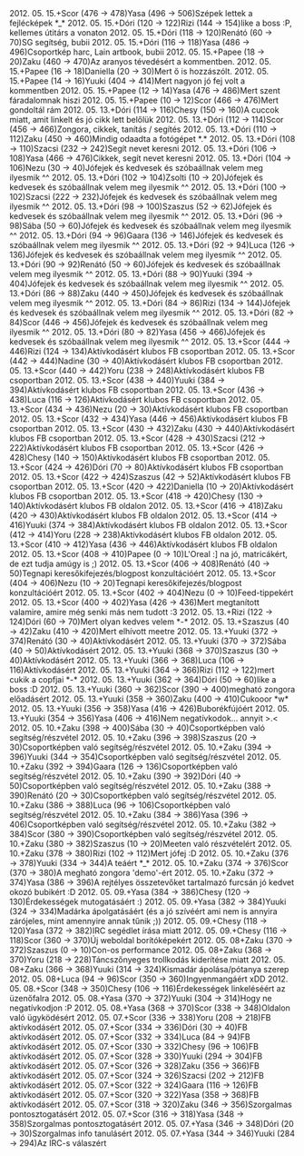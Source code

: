 <tr><td>2012. 05. 15.</td><td>+</td><td>Scor (476 &rarr; 478)</td><td>Yasa (496 &rarr; 506)</td><td>Szépek lettek a fejlécképek *_*</td></tr>
<tr><td>2012. 05. 15.</td><td>+</td><td>Dóri (120 &rarr; 122)</td><td>Rizi (144 &rarr; 154)</td><td>like a boss :P, kellemes útitárs a vonaton</td></tr>
<tr><td>2012. 05. 15.</td><td>+</td><td>Dóri (118 &rarr; 120)</td><td>Renátó (60 &rarr; 70)</td><td>SG segítség, bubii</td></tr>
<tr><td>2012. 05. 15.</td><td>+</td><td>Dóri (116 &rarr; 118)</td><td>Yasa (486 &rarr; 496)</td><td>Csoportkép harc, Lain artbook, bubii</td></tr>
<tr><td>2012. 05. 15.</td><td>+</td><td>Papee (18 &rarr; 20)</td><td>Zaku (460 &rarr; 470)</td><td>Az aranyos tévedésért a kommentben.</td></tr>
<tr><td>2012. 05. 15.</td><td>+</td><td>Papee (16 &rarr; 18)</td><td>Daniella (20 &rarr; 30)</td><td>Mert ő is hozzászólt.</td></tr>
<tr><td>2012. 05. 15.</td><td>+</td><td>Papee (14 &rarr; 16)</td><td>Yuuki (404 &rarr; 414)</td><td>Mert nagyon jó fej volt a kommentben</td></tr>
<tr><td>2012. 05. 15.</td><td>+</td><td>Papee (12 &rarr; 14)</td><td>Yasa (476 &rarr; 486)</td><td>Mert szent fáradalomnak hiszi</td></tr>
<tr><td>2012. 05. 15.</td><td>+</td><td>Papee (10 &rarr; 12)</td><td>Scor (466 &rarr; 476)</td><td>Mert gondoltál rám</td></tr>
<tr><td>2012. 05. 13.</td><td>+</td><td>Dóri (114 &rarr; 116)</td><td>Chesy (150 &rarr; 160)</td><td>A cuccok miatt, amit linkelt és jó cikk lett belőlük</td></tr>
<tr><td>2012. 05. 13.</td><td>+</td><td>Dóri (112 &rarr; 114)</td><td>Scor (456 &rarr; 466)</td><td>Zongora, cikkek, tanítás / segítés</td></tr>
<tr><td>2012. 05. 13.</td><td>+</td><td>Dóri (110 &rarr; 112)</td><td>Zaku (450 &rarr; 460)</td><td>Mindig odaadta a fotógépet *.*</td></tr>
<tr><td>2012. 05. 13.</td><td>+</td><td>Dóri (108 &rarr; 110)</td><td>Szacsi (232 &rarr; 242)</td><td>Segít nevet keresni</td></tr>
<tr><td>2012. 05. 13.</td><td>+</td><td>Dóri (106 &rarr; 108)</td><td>Yasa (466 &rarr; 476)</td><td>Cikkek, segít nevet keresni</td></tr>
<tr><td>2012. 05. 13.</td><td>+</td><td>Dóri (104 &rarr; 106)</td><td>Nezu (30 &rarr; 40)</td><td>Jófejek és kedvesek és szóbaállnak velem meg ilyesmik ^^ </td></tr>
<tr><td>2012. 05. 13.</td><td>+</td><td>Dóri (102 &rarr; 104)</td><td>Zsolti (10 &rarr; 20)</td><td>Jófejek és kedvesek és szóbaállnak velem meg ilyesmik ^^ </td></tr>
<tr><td>2012. 05. 13.</td><td>+</td><td>Dóri (100 &rarr; 102)</td><td>Szacsi (222 &rarr; 232)</td><td>Jófejek és kedvesek és szóbaállnak velem meg ilyesmik ^^ </td></tr>
<tr><td>2012. 05. 13.</td><td>+</td><td>Dóri (98 &rarr; 100)</td><td>Szaszus (52 &rarr; 62)</td><td>Jófejek és kedvesek és szóbaállnak velem meg ilyesmik ^^ </td></tr>
<tr><td>2012. 05. 13.</td><td>+</td><td>Dóri (96 &rarr; 98)</td><td>Sába (50 &rarr; 60)</td><td>Jófejek és kedvesek és szóbaállnak velem meg ilyesmik ^^ </td></tr>
<tr><td>2012. 05. 13.</td><td>+</td><td>Dóri (94 &rarr; 96)</td><td>Gaara (136 &rarr; 146)</td><td>Jófejek és kedvesek és szóbaállnak velem meg ilyesmik ^^ </td></tr>
<tr><td>2012. 05. 13.</td><td>+</td><td>Dóri (92 &rarr; 94)</td><td>Luca (126 &rarr; 136)</td><td>Jófejek és kedvesek és szóbaállnak velem meg ilyesmik ^^ </td></tr>
<tr><td>2012. 05. 13.</td><td>+</td><td>Dóri (90 &rarr; 92)</td><td>Renátó (50 &rarr; 60)</td><td>Jófejek és kedvesek és szóbaállnak velem meg ilyesmik ^^ </td></tr>
<tr><td>2012. 05. 13.</td><td>+</td><td>Dóri (88 &rarr; 90)</td><td>Yuuki (394 &rarr; 404)</td><td>Jófejek és kedvesek és szóbaállnak velem meg ilyesmik ^^ </td></tr>
<tr><td>2012. 05. 13.</td><td>+</td><td>Dóri (86 &rarr; 88)</td><td>Zaku (440 &rarr; 450)</td><td>Jófejek és kedvesek és szóbaállnak velem meg ilyesmik ^^ </td></tr>
<tr><td>2012. 05. 13.</td><td>+</td><td>Dóri (84 &rarr; 86)</td><td>Rizi (134 &rarr; 144)</td><td>Jófejek és kedvesek és szóbaállnak velem meg ilyesmik ^^ </td></tr>
<tr><td>2012. 05. 13.</td><td>+</td><td>Dóri (82 &rarr; 84)</td><td>Scor (446 &rarr; 456)</td><td>Jófejek és kedvesek és szóbaállnak velem meg ilyesmik ^^ </td></tr>
<tr><td>2012. 05. 13.</td><td>+</td><td>Dóri (80 &rarr; 82)</td><td>Yasa (456 &rarr; 466)</td><td>Jófejek és kedvesek és szóbaállnak velem meg ilyesmik ^^ </td></tr>
<tr><td>2012. 05. 13.</td><td>+</td><td>Scor (444 &rarr; 446)</td><td>Rizi (124 &rarr; 134)</td><td>Aktívkodásért klubos FB csoportban</td></tr>
<tr><td>2012. 05. 13.</td><td>+</td><td>Scor (442 &rarr; 444)</td><td>Nadine (30 &rarr; 40)</td><td>Aktívkodásért klubos FB csoportban</td></tr>
<tr><td>2012. 05. 13.</td><td>+</td><td>Scor (440 &rarr; 442)</td><td>Yoru (238 &rarr; 248)</td><td>Aktívkodásért klubos FB csoportban</td></tr>
<tr><td>2012. 05. 13.</td><td>+</td><td>Scor (438 &rarr; 440)</td><td>Yuuki (384 &rarr; 394)</td><td>Aktívkodásért klubos FB csoportban</td></tr>
<tr><td>2012. 05. 13.</td><td>+</td><td>Scor (436 &rarr; 438)</td><td>Luca (116 &rarr; 126)</td><td>Aktívkodásért klubos FB csoportban</td></tr>
<tr><td>2012. 05. 13.</td><td>+</td><td>Scor (434 &rarr; 436)</td><td>Nezu (20 &rarr; 30)</td><td>Aktívkodásért klubos FB csoportban</td></tr>
<tr><td>2012. 05. 13.</td><td>+</td><td>Scor (432 &rarr; 434)</td><td>Yasa (446 &rarr; 456)</td><td>Aktívkodásért klubos FB csoportban</td></tr>
<tr><td>2012. 05. 13.</td><td>+</td><td>Scor (430 &rarr; 432)</td><td>Zaku (430 &rarr; 440)</td><td>Aktívkodásért klubos FB csoportban</td></tr>
<tr><td>2012. 05. 13.</td><td>+</td><td>Scor (428 &rarr; 430)</td><td>Szacsi (212 &rarr; 222)</td><td>Aktívkodásért klubos FB csoportban</td></tr>
<tr><td>2012. 05. 13.</td><td>+</td><td>Scor (426 &rarr; 428)</td><td>Chesy (140 &rarr; 150)</td><td>Aktívkodásért klubos FB csoportban</td></tr>
<tr><td>2012. 05. 13.</td><td>+</td><td>Scor (424 &rarr; 426)</td><td>Dóri (70 &rarr; 80)</td><td>Aktívkodásért klubos FB csoportban</td></tr>
<tr><td>2012. 05. 13.</td><td>+</td><td>Scor (422 &rarr; 424)</td><td>Szaszus (42 &rarr; 52)</td><td>Aktívkodásért klubos FB csoportban</td></tr>
<tr><td>2012. 05. 13.</td><td>+</td><td>Scor (420 &rarr; 422)</td><td>Daniella (10 &rarr; 20)</td><td>Aktívkodásért klubos FB csoportban</td></tr>
<tr><td>2012. 05. 13.</td><td>+</td><td>Scor (418 &rarr; 420)</td><td>Chesy (130 &rarr; 140)</td><td>Aktívkodásért klubos FB oldalon</td></tr>
<tr><td>2012. 05. 13.</td><td>+</td><td>Scor (416 &rarr; 418)</td><td>Zaku (420 &rarr; 430)</td><td>Aktívkodásért klubos FB oldalon</td></tr>
<tr><td>2012. 05. 13.</td><td>+</td><td>Scor (414 &rarr; 416)</td><td>Yuuki (374 &rarr; 384)</td><td>Aktívkodásért klubos FB oldalon</td></tr>
<tr><td>2012. 05. 13.</td><td>+</td><td>Scor (412 &rarr; 414)</td><td>Yoru (228 &rarr; 238)</td><td>Aktívkodásért klubos FB oldalon</td></tr>
<tr><td>2012. 05. 13.</td><td>+</td><td>Scor (410 &rarr; 412)</td><td>Yasa (436 &rarr; 446)</td><td>Aktívkodásért klubos FB oldalon</td></tr>
<tr><td>2012. 05. 13.</td><td>+</td><td>Scor (408 &rarr; 410)</td><td>Papee (0 &rarr; 10)</td><td>L&apos;Oreal :] na jó, matricákért, de ezt tudja amúgy is ;)</td></tr>
<tr><td>2012. 05. 13.</td><td>+</td><td>Scor (406 &rarr; 408)</td><td>Renátó (40 &rarr; 50)</td><td>Tegnapi keresőkifejezés/blogpost konzultációért</td></tr>
<tr><td>2012. 05. 13.</td><td>+</td><td>Scor (404 &rarr; 406)</td><td>Nezu (10 &rarr; 20)</td><td>Tegnapi keresőkifejezés/blogpost konzultációért</td></tr>
<tr><td>2012. 05. 13.</td><td>+</td><td>Scor (402 &rarr; 404)</td><td>Nezu (0 &rarr; 10)</td><td>Feed-tippekért</td></tr>
<tr><td>2012. 05. 13.</td><td>+</td><td>Scor (400 &rarr; 402)</td><td>Yasa (426 &rarr; 436)</td><td>Mert megtanított valamire, amire még senki más nem tudott :3</td></tr>
<tr><td>2012. 05. 13.</td><td>+</td><td>Rizi (122 &rarr; 124)</td><td>Dóri (60 &rarr; 70)</td><td>Mert olyan kedves velem *-*</td></tr>
<tr><td>2012. 05. 13.</td><td>+</td><td>Szaszus (40 &rarr; 42)</td><td>Zaku (410 &rarr; 420)</td><td>Mert elhívott meetre</td></tr>
<tr><td>2012. 05. 13.</td><td>+</td><td>Yuuki (372 &rarr; 374)</td><td>Renátó (30 &rarr; 40)</td><td>Aktívkodásért</td></tr>
<tr><td>2012. 05. 13.</td><td>+</td><td>Yuuki (370 &rarr; 372)</td><td>Sába (40 &rarr; 50)</td><td>Aktívkodásért</td></tr>
<tr><td>2012. 05. 13.</td><td>+</td><td>Yuuki (368 &rarr; 370)</td><td>Szaszus (30 &rarr; 40)</td><td>Aktívkodásért</td></tr>
<tr><td>2012. 05. 13.</td><td>+</td><td>Yuuki (366 &rarr; 368)</td><td>Luca (106 &rarr; 116)</td><td>Aktívkodásért</td></tr>
<tr><td>2012. 05. 13.</td><td>+</td><td>Yuuki (364 &rarr; 366)</td><td>Rizi (112 &rarr; 122)</td><td>mert cukik a copfjai *-*</td></tr>
<tr><td>2012. 05. 13.</td><td>+</td><td>Yuuki (362 &rarr; 364)</td><td>Dóri (50 &rarr; 60)</td><td>like a boss :D</td></tr>
<tr><td>2012. 05. 13.</td><td>+</td><td>Yuuki (360 &rarr; 362)</td><td>Scor (390 &rarr; 400)</td><td>megható zongora előadásért</td></tr>
<tr><td>2012. 05. 13.</td><td>+</td><td>Yuuki (358 &rarr; 360)</td><td>Zaku (400 &rarr; 410)</td><td>Cukooor *w*</td></tr>
<tr><td>2012. 05. 13.</td><td>+</td><td>Yuuki (356 &rarr; 358)</td><td>Yasa (416 &rarr; 426)</td><td>Buborékfújóért</td></tr>
<tr><td>2012. 05. 13.</td><td>+</td><td>Yuuki (354 &rarr; 356)</td><td>Yasa (406 &rarr; 416)</td><td>Nem negatívkodok... annyit &gt;.&lt;</td></tr>
<tr><td>2012. 05. 10.</td><td>+</td><td>Zaku (398 &rarr; 400)</td><td>Sába (30 &rarr; 40)</td><td>Csoportképben való segítség/részvétel</td></tr>
<tr><td>2012. 05. 10.</td><td>+</td><td>Zaku (396 &rarr; 398)</td><td>Szaszus (20 &rarr; 30)</td><td>Csoportképben való segítség/részvétel</td></tr>
<tr><td>2012. 05. 10.</td><td>+</td><td>Zaku (394 &rarr; 396)</td><td>Yuuki (344 &rarr; 354)</td><td>Csoportképben való segítség/részvétel</td></tr>
<tr><td>2012. 05. 10.</td><td>+</td><td>Zaku (392 &rarr; 394)</td><td>Gaara (126 &rarr; 136)</td><td>Csoportképben való segítség/részvétel</td></tr>
<tr><td>2012. 05. 10.</td><td>+</td><td>Zaku (390 &rarr; 392)</td><td>Dóri (40 &rarr; 50)</td><td>Csoportképben való segítség/részvétel</td></tr>
<tr><td>2012. 05. 10.</td><td>+</td><td>Zaku (388 &rarr; 390)</td><td>Renátó (20 &rarr; 30)</td><td>Csoportképben való segítség/részvétel</td></tr>
<tr><td>2012. 05. 10.</td><td>+</td><td>Zaku (386 &rarr; 388)</td><td>Luca (96 &rarr; 106)</td><td>Csoportképben való segítség/részvétel</td></tr>
<tr><td>2012. 05. 10.</td><td>+</td><td>Zaku (384 &rarr; 386)</td><td>Yasa (396 &rarr; 406)</td><td>Csoportképben való segítség/részvétel</td></tr>
<tr><td>2012. 05. 10.</td><td>+</td><td>Zaku (382 &rarr; 384)</td><td>Scor (380 &rarr; 390)</td><td>Csoportképben való segítség/részvétel</td></tr>
<tr><td>2012. 05. 10.</td><td>+</td><td>Zaku (380 &rarr; 382)</td><td>Szaszus (10 &rarr; 20)</td><td>Meeten való részvételért</td></tr>
<tr><td>2012. 05. 10.</td><td>+</td><td>Zaku (378 &rarr; 380)</td><td>Rizi (102 &rarr; 112)</td><td>Mert jófej :D</td></tr>
<tr><td>2012. 05. 10.</td><td>+</td><td>Zaku (376 &rarr; 378)</td><td>Yuuki (334 &rarr; 344)</td><td>A teáért *_*</td></tr>
<tr><td>2012. 05. 10.</td><td>+</td><td>Zaku (374 &rarr; 376)</td><td>Scor (370 &rarr; 380)</td><td>A megható zongora &apos;demo&apos;-ért</td></tr>
<tr><td>2012. 05. 10.</td><td>+</td><td>Zaku (372 &rarr; 374)</td><td>Yasa (386 &rarr; 396)</td><td>A rejtélyes összetevőket tartalmazó furcsán jó kedvet okozó bubikért :D</td></tr>
<tr><td>2012. 05. 09.</td><td>+</td><td>Yasa (384 &rarr; 386)</td><td>Chesy (120 &rarr; 130)</td><td>Érdekességek mutogatásáért :)</td></tr>
<tr><td>2012. 05. 09.</td><td>+</td><td>Yasa (382 &rarr; 384)</td><td>Yuuki (324 &rarr; 334)</td><td>Madárka ápolgatásáért (és a jó szívéért ami nem is annyira zárójeles, mint amennyire annak tűnik ;))</td></tr>
<tr><td>2012. 05. 09.</td><td>+</td><td>Chesy (118 &rarr; 120)</td><td>Yasa (372 &rarr; 382)</td><td>IRC segédlet írása miatt</td></tr>
<tr><td>2012. 05. 09.</td><td>+</td><td>Chesy (116 &rarr; 118)</td><td>Scor (360 &rarr; 370)</td><td>Új weboldal borítóképekért</td></tr>
<tr><td>2012. 05. 08</td><td>+</td><td>Zaku (370 &rarr; 372)</td><td>Szaszus (0 &rarr; 10)</td><td>Con-os performance</td></tr>
<tr><td>2012. 05. 08</td><td>+</td><td>Zaku (368 &rarr; 370)</td><td>Yoru (218 &rarr; 228)</td><td>Táncszőnyeges trollkodás kiderítése miatt</td></tr>
<tr><td>2012. 05. 08</td><td>+</td><td>Zaku (366 &rarr; 368)</td><td>Yuuki (314 &rarr; 324)</td><td>Kismadár ápolása/pótanya szerep</td></tr>
<tr><td>2012. 05. 08</td><td>+</td><td>Luca (94 &rarr; 96)</td><td>Scor (350 &rarr; 360)</td><td>Ingyenmangáért xDD</td></tr>
<tr><td>2012. 05. 08.</td><td>+</td><td>Scor (348 &rarr; 350)</td><td>Chesy (106 &rarr; 116)</td><td>Érdekességek linkeléséért az üzenőfalra</td></tr>
<tr><td>2012. 05. 08.</td><td>+</td><td>Yasa (370 &rarr; 372)</td><td>Yuuki (304 &rarr; 314)</td><td>Hogy ne negatívkodjon :P</td></tr>
<tr><td>2012. 05. 08.</td><td>+</td><td>Yasa (368 &rarr; 370)</td><td>Scor (338 &rarr; 348)</td><td>Oldalon való ügyködésért</td></tr>
<tr><td>2012. 05. 07.</td><td>+</td><td>Scor (336 &rarr; 338)</td><td>Yoru (208 &rarr; 218)</td><td>FB aktívkodásért</td></tr>
<tr><td>2012. 05. 07.</td><td>+</td><td>Scor (334 &rarr; 336)</td><td>Dóri (30 &rarr; 40)</td><td>FB aktívkodásért</td></tr>
<tr><td>2012. 05. 07.</td><td>+</td><td>Scor (332 &rarr; 334)</td><td>Luca (84 &rarr; 94)</td><td>FB aktívkodásért</td></tr>
<tr><td>2012. 05. 07.</td><td>+</td><td>Scor (330 &rarr; 332)</td><td>Chesy (96 &rarr; 106)</td><td>FB aktívkodásért</td></tr>
<tr><td>2012. 05. 07.</td><td>+</td><td>Scor (328 &rarr; 330)</td><td>Yuuki (294 &rarr; 304)</td><td>FB aktívkodásért</td></tr>
<tr><td>2012. 05. 07.</td><td>+</td><td>Scor (326 &rarr; 328)</td><td>Zaku (356 &rarr; 366)</td><td>FB aktívkodásért</td></tr>
<tr><td>2012. 05. 07.</td><td>+</td><td>Scor (324 &rarr; 326)</td><td>Szacsi (202 &rarr; 212)</td><td>FB aktívkodásért</td></tr>
<tr><td>2012. 05. 07.</td><td>+</td><td>Scor (322 &rarr; 324)</td><td>Gaara (116 &rarr; 126)</td><td>FB aktívkodásért</td></tr>
<tr><td>2012. 05. 07.</td><td>+</td><td>Scor (320 &rarr; 322)</td><td>Yasa (358 &rarr; 368)</td><td>FB aktívkodásért</td></tr>
<tr><td>2012. 05. 07.</td><td>+</td><td>Scor (318 &rarr; 320)</td><td>Zaku (346 &rarr; 356)</td><td>Szorgalmas pontosztogatásért</td></tr>
<tr><td>2012. 05. 07.</td><td>+</td><td>Scor (316 &rarr; 318)</td><td>Yasa (348 &rarr; 358)</td><td>Szorgalmas pontosztogatásért</td></tr>
<tr><td>2012. 05. 07.</td><td>+</td><td>Yasa (346 &rarr; 348)</td><td>Dóri (20 &rarr; 30)</td><td>Szorgalmas info tanulásért</td></tr>
<tr><td>2012. 05. 07.</td><td>+</td><td>Yasa (344 &rarr; 346)</td><td>Yuuki (284 &rarr; 294)</td><td>Az IRC-s válaszért</td></tr>
